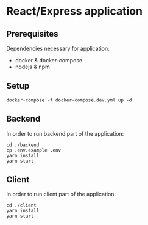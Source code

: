 # React/Express application

## Prerequisites

Dependencies necessary for application:
* docker & docker-compose
* nodejs & npm

## Setup

```
docker-compose -f docker-compose.dev.yml up -d
```

## Backend

In order to run backend part of the application:

```
cd ./backend
cp .env.example .env
yarn install
yarn start
```

## Client

In order to run client part of the application:

```
cd ./client
yarn install
yarn start
```
